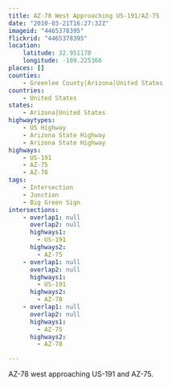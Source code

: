 ```yaml
---
title: AZ-78 West Approaching US-191/AZ-75
date: "2010-03-21T16:27:32Z"
imageid: "4465378395"
flickrid: "4465378395"
location:
    latitude: 32.951178
    longitude: -109.225366
places: []
counties:
    - Greenlee County|Arizona|United States
countries:
    - United States
states:
    - Arizona|United States
highwaytypes:
    - US Highway
    - Arizona State Highway
    - Arizona State Highway
highways:
    - US-191
    - AZ-75
    - AZ-78
tags:
    - Intersection
    - Junction
    - Big Green Sign
intersections:
    - overlap1: null
      overlap2: null
      highways1:
        - US-191
      highways2:
        - AZ-75
    - overlap1: null
      overlap2: null
      highways1:
        - US-191
      highways2:
        - AZ-78
    - overlap1: null
      overlap2: null
      highways1:
        - AZ-75
      highways2:
        - AZ-78

---
```

AZ-78 west approaching US-191 and AZ-75.